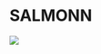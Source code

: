 # SALMONN

<div style='display:flex; gap: 0.25rem; '>
<a href='https://b68337d3344220dc3f.gradio.live'><img src='https://img.shields.io/badge/gradio-Demo-blue'></a>
</div>
